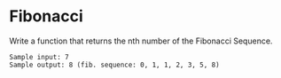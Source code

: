 # Fibonacci

Write a function that returns the nth number of the Fibonacci Sequence.

```
Sample input: 7
Sample output: 8 (fib. sequence: 0, 1, 1, 2, 3, 5, 8)
```
